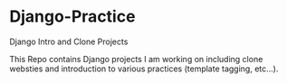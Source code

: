 # Django-Practice
Django Intro and Clone Projects

This Repo contains Django projects I am working on including clone websties and introduction to various practices (template tagging, etc...).
